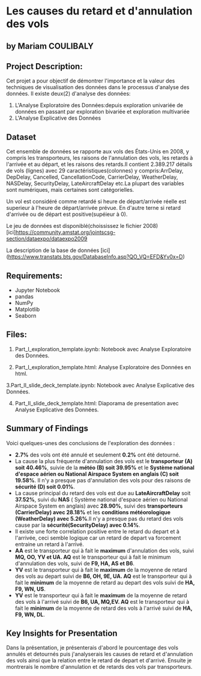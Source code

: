 # Les causes du retard et d'annulation des vols
## by Mariam COULIBALY

## Project Description:

Cet projet a pour objectif de démontrer l'importance et la valeur des techniques de visualisation des données dans le processus d'analyse des données. Il existe deux(2) d'analyse des données:

1. L'Analyse Exploratoire des Données:depuis exploration univariée de données en passant par exploration bivariée et exploration multivariée 
2. L'Analyse Explicative des Données


## Dataset

Cet ensemble de données se rapporte aux vols des États-Unis en 2008, y compris les transporteurs, les raisons de l'annulation des vols, les retards à l'arrivée et au départ, et les raisons des retards.Il contient 2.389.217 détails de vols (lignes) avec 29 caractéristiques(colonnes) y compris:ArrDelay, DepDelay, Cancelled, CancellationCode, CarrierDelay, WeatherDelay, NASDelay, SecurityDelay, LateAircraftDelay etc.La plupart des variables sont numériques, mais certaines sont catégorielles.

Un vol est considéré comme retardé  si heure de départ/arrivée réelle est superieur à l'heure de départ/arrivée prévue. En d'autre terne si retard d'arrivée ou de départ est positive(supéieur à 0).

Le jeu de données est disponiblé(choississez le fichier 2008) [ici]https://community.amstat.org/jointscsg-section/dataexpo/dataexpo2009

La description de la base de données [ici] (https://www.transtats.bts.gov/DatabaseInfo.asp?QO_VQ=EFD&Yv0x=D)


## Requirements:
* Jupyter Notebook
* pandas
* NumPy
* Matplotlib
* Seaborn

## Files:

1. Part_I_exploration_template.ipynb: Notebook avec Analyse Exploratoire des Données.

2. Part_I_exploration_template.html: Analyse Exploratoire des Données en html.

3.Part_II_slide_deck_template.ipynb: Notebook avec Analyse Explicative des Données.

4. Part_II_slide_deck_template.html: Diaporama de presentation avec Analyse Explicative des Données.


## Summary of Findings

Voici quelques-unes des conclusions de l'exploration des données :


- **2.7%** des vols ont été annulé et seulement **0.2%** ont été detourné.
- La cause la plus fréquente d'annulation des vols est le **transporteur (A) soit 40.46%**, suivie de la **météo (B) soit 39.95%** et le **Système national d'espace aérien ou National Airspace System en anglais (C) soit 19.58%**. Il n'y a presque pas d'annulation des vols pour des raisons de **sécurité (D) soit 0.01%**.
- La cause principal du retard des vols est due au **LateAircraftDelay** soit **37.52%**, suivi du **NAS** ( Système national d'espace aérien ou National Airspace System en anglais) avec **28.90%**, suivi des **transporteurs (CarrierDelay) avec 28.18%** et les **conditions météorologique (WeatherDelay) avec 5.26%**.Il n'y a presque pas du retard des vols cause par la **sécurité(SecurityDelay) avec 0.14%**.
- Il existe une forte correlation positive entre le retard du depart et à l'arrivée, ceci semble logique car un retard de depart va forcement entraine un retard à l'arrivé.
- **AA** est le transporteur qui à fait le **maximum** d'annulation des vols, suivi **MQ, OO, YV et UA. AQ** est le transporteur qui à fait le minimum d'annulation des vols, suivi de  **F9, HA, AS et B6**.
- **YV** est le transporteur qui à fait le **maximum** de la moyenne de retard des vols au depart suivi de  **B6, OH, 9E, UA. AQ** est le transporteur qui à fait le **minimum** de la moyenne de retard au depart des vols suivi de **HA, F9, WN, US**. 
- **YV** est le transporteur qui à fait le **maximum** de la moyenne de retard des vols à l'arrivé suivi de **B6, UA, MQ,EV. AQ** est le transporteur qui à fait le **minimum** de la moyenne de retard des vols à l'arrivé suivi de **HA, F9, WN, DL**.



## Key Insights for Presentation

Dans la présentation, je présenterais d'abord le pourcentage des vols annulés et detournés puis j'analyserais les causes de retard et d'annulation des vols ainsi que la relation entre le retard de depart et d'arrivé. Ensuite je montrerais le nombre d'annulation  et de retards des vols par transporteurs.

